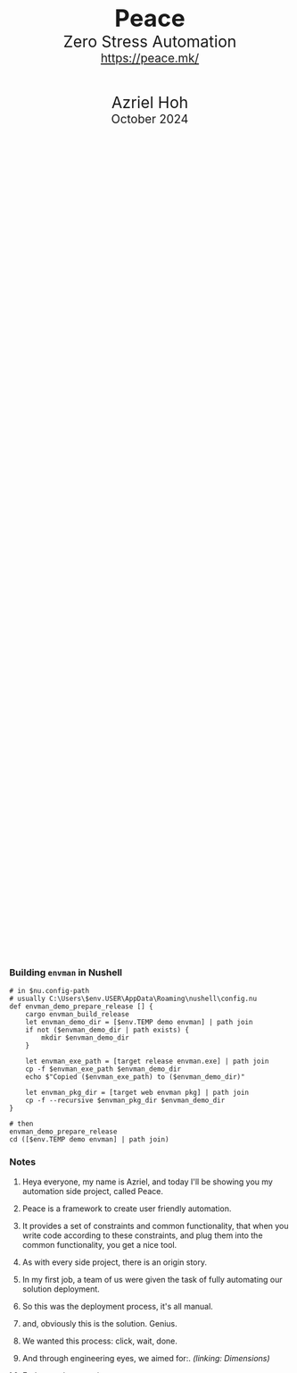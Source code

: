<div style="
    display: flex;
    flex-wrap: wrap;
    flex-direction: column;
    justify-content: center;
    align-items: center;
    text-align: center;
    height: 80vh;
">
    <div>
        <object
            type="image/svg+xml"
            data="peace_zero_stress_automation/dove.svg"
            width="450"></object>
        <br />
    </div>
    <div style="font-size: 3.0em; font-weight: bold;">Peace</div>
    <div style="font-size: 2.0em;">Zero Stress Automation</div>
    <div style="font-size: 1.5em;"><a href="https://peace.mk/">https://peace.mk/</a></div>
    <div style="height: 50px;"></div>
    <div style="font-size: 2.0em;">Azriel Hoh</div>
    <div style="font-size: 1.5em;">October 2024</div>
</div>


<div class="hidden">

### Building `envman` in Nushell

```nu
# in $nu.config-path
# usually C:\Users\$env.USER\AppData\Roaming\nushell\config.nu
def envman_demo_prepare_release [] {
    cargo envman_build_release
    let envman_demo_dir = [$env.TEMP demo envman] | path join
    if not ($envman_demo_dir | path exists) {
        mkdir $envman_demo_dir
    }

    let envman_exe_path = [target release envman.exe] | path join
    cp -f $envman_exe_path $envman_demo_dir
    echo $"Copied ($envman_exe_path) to ($envman_demo_dir)"

    let envman_pkg_dir = [target web envman pkg] | path join
    cp -f --recursive $envman_pkg_dir $envman_demo_dir
}

# then
envman_demo_prepare_release
cd ([$env.TEMP demo envman] | path join)
```


### Notes

1. Heya everyone, my name is Azriel, and today I'll be showing you my automation side project, called Peace.

2. Peace is a framework to create user friendly automation.
3. It provides a set of constraints and common functionality, that when you write code according to these constraints, and plug them into the common functionality, you get a nice tool.
4. As with every side project, there is an origin story.

5. In my first job, a team of us were given the task of fully automating our solution deployment.
6. So this was the deployment process, it's all manual.

7. and, obviously this is the solution. Genius.

8. We wanted this process: click, wait, done.
9. And through engineering eyes, we aimed for:. *(linking: Dimensions)*
10. End-to-end automation.
11. Repeatable correctness.
12. and Performance.
13. and we delivered!

14. If you measure success using these metrics, it was undeniable.
15. We reduced the deployment duration down from 2 weeks of manual steps, to 30 minutes.
16. However, our users said "we hate this!". Azriel, this doesn't enhance our lives.

17. What we really did when we introduced automation, was this.
18. When switching from manual steps to automation, the work changes from doing each step at your own pace, to setting up the parameters for all of the steps, pressing go, and waiting.
19. When it's done, you check if your parameters were correct.
20. If they're correct, that's fine.
21. If they weren't, then you had to understand the error, figure out which step it came from, and which parameters feed into that step.
22. Then when the parameter is fixed, which may take 30 seconds, they still had to wait 30 minutes to confirm if their fix worked,
23. and this delayed feedback loop was frustrating.
24. For new users, it was especially painful:
25. We're telling them to fill in parameters that they don't understand,
26. to feed into a process that they cannot see,
27. to create an environment, that they cannot visualize.
28. So they may not have understood what they were doing, but it was certainly our fault.
29. We created pain.

30. We had engineering eyes, but not human eyes:
31. We took away understandability,
32. We took away control.
33. And when you take away understanding and control, you inadvertently also take away morale. *What little they had.*

34. Ideally we should have built something that provides the benefits of automation,
35. while retaining the benefits of manual execution.
36. This is what the Peace framework aims to do.
37. And today I'd like to show you how it does this, through a tool built using the Peace framework.

38. It's called `envman`, short for environment manager.
39. `envman` automates the download of a web application from github, creates some resources in Amazon, and uploads the web application.
40. Notably there's a missing step to launch a server that runs the web application, but I'm all out of AWS credits. So if you have spare, I'd gladly take them.

41. The first thing we took away was understandability, so let's put that back.

42. There are two ways we tend to write automation:
43. Either we produce too little information, and we can't tell what's going on,
44. or, we produce too much information, and we still can't tell what's going on.
45. For understandability, we need to have something in between.

46. Let's take a look.
47. This is what it looks like when you have too little information:
48. `clear`, `./envman deploy --format none`, clean.
49. Something's going on, I promise!
50. This is what it looks like when you have too much information:
51. `./envman deploy --format json`, clean.
52. And finally, something in between.
53. See if you can see how many steps there are in this process, and whether they complete successfully:
54. `clear`, `./envman deploy`.
55. How many steps are there? *gesture*
56. Did every step complete successfully?
57. "Green means good", so I believe so.
58. What resources were created? *gesture*
59. And if we clean up the environment, you'll see a similar interface, so you can tell that each resource is deleted: `./envman clean`.
60. That's all good when things go well, but what happens in a failure? Can we understand it?
61. First we'll limit the connection speed of the tool to 40 kilobits per second:

    ```sh
    New-NetQosPolicy `
      -Name "envman" `
      -AppPathNameMatchCondition "envman.exe" `
      -PolicyStore ActiveStore `
      -ThrottleRateActionBitsPerSecond 40KB
    ```

62. and run the deployment again: `clear`, `./envman deploy`.
63. You can see that our download from github has slowed,
64. and in a little while we should see an error happen.
65. Here we go.
66. With fresh eyes, can you see which step went wrong?
67. Red means bad, so it should be apparent.
68. In detail, what went wrong, why it went wrong, and how to recover, are all shown.
69. We failed to upload the object. Why? The upload timed out, and make sure you are connected to the internet and try again.
70. We're also shown which resources exist and which don't, so we don't have to guess.
71. If we fix our connection, and re-run the automation:

    ```sh
    Remove-NetQosPolicy `
      -Name "envman" `
      -PolicyStore ActiveStore `
      -Confirm:$false
    ```

72. You'll see that it picks up where it left off, and completes the process.
73. That is, what you think it should do, it does. No surprises.

74. So in summary, with information, the goldilocks principle applies:
75. Too much information is overwhelming, too little is not useful, and there's some middle ground which is just right.
76. The Peace framework generally tries to fit the most relevant information on one screen.

77. The second thing we took away, was control.

78. Most automation tools give you one button -- start -- and that's it.
79. Start the creation, or update, and start the deletion.
80. While pressing start is not difficult, knowing whether the automation will do what we think it will, before we press start, is difficult.

81. What we should understand *before* starting anything, is:
82. Where we are -- our current state,
83. Where we want to go -- our goal state, and
84. The distance between the two.
85. Because if we start with nothing, and end up with something, the distance is something.
86. And if we start with something, and our goal state is something, the distance is nothing.
87. And if we start with something, and our goal state is something else, the distance is that *else*
88. When we understand these three things, then we can make an informed decision if we should press go.
89. Now, if we press start, and change our mind, can we stop the process?
90. Without automation, we can.
91. Like, if someone said, "Azriel! Stop work."
92. I'd say, "Gladly." I can stop where I am.

93. With automation, you need to intentionally build interruptibility into the process.
94. And while pressing Ctrl C on a command line tool is one form of interruption,
95. what we really care about, is safe interruption.
96. i.e. Stop what you're doing when it is safe to do so.
97. Maybe we're at step 5 of a 10 step process, and we want to adjust the parameter for step 7.
98. If we can interrupt the process, adjust the parameters, press go, and have the automation pick up where it left off, that would be great.
99. As in, don't undo all of the work you've already done to get to this point.
100. I just want to fix the parameter for the later step, and continue.

101. Let's see all of this control, in action.
102. Before we run our deployment, what is our environment's current state.
103. Just like we can run `git status`, we can also run `./envman status`.
104. What state will the automation bring our environment to, when we run it? `./envman goal`
105. What's the difference? `./envman diff`
106. The commands are intentionally similar to `git` commands so we make use of familiar names.
107. And for interruptibility, when we deploy, we'll stop the process halfway.
108. `./envman deploy`, ctrl c.

109. Here you can see steps 1 through 3, and step 5 were complete,
110. and step 4 and 6 were not started due to the interruption.
111. If we look at the diff: `./envman diff`,
112. you can see that steps 1, 2, 3, and 5 are done, steps 4 and 6 haven't been executed.
113. If we change our parameters, to using version 0.1.2 instead of 0.1.1 of our web application,
114. the diff will now show that step 1 will change.
115. And if we run deploy again, that is exactly what happens.

116. When cleaning up, we can also interrupt the process.
117. Steps 1, 4, 5, and 6 were cleaned, and 2 and 3 were not.
118. And we can choose to either deploy the environment again, or clean up fully.
119. Let's deploy it to completion. `deploy`, `clean`.

120. What's the use of this?
121. Well there was once we were told,
122. "hey this customer doesn't need their environment anymore, you can delete it."
123. "You sure?"
124. "Yes."
125. So we started the deletion process, and we got this "Hey stop. Stop what you're doing."
126. "We can't. It's all just going to go."
127. And that was the beginning of a very exciting day.
128. So, build a stop button into your automation people.
129. If you use Peace, it is built in for you.

130. We've given back to the user some control, but there are other things still to be implemented like running a subset of the process.
131. Not too hard to implement, just needs time.

132. Morale.
133. Not everyone who uses automation tools has a software background, and not everyone uses the command line all the time.
134. So why not create something that caters for these situations as well?

135. Back to understandability, normally when explaining what automation does,
136. we tend to draw a diagram on the whiteboard,
137. or create a diagram in an internal documentation site.
138. However, it's never really accurate, and it's usually a tangle of overlapping boxes and lines,
139. so it is hard to understand, because the information isn't clear.

140. So here's a web interface. `./envman web`
141. Based on the code written for your automation, two diagrams are generated:
142. The one on the left is called the Progress diagram, which shows the steps in your process,
143. and the one on the right is the Outcome diagram, which shows what the deployed environment looks like, before you deploy it.
144. By clicking on these steps on the right, we get to see what is happening in that step.

145. For example the first step is to download a file from Github, it shows you the request to github and where it saves the file on the file system.
146. Then it creates the IAM policy, role, and instance profile, and S3 bucket,
147. then uploads the web application to that bucket.
148. All of this is generated from your automation code. Magic.
149. This is what you can use to teach someone, or self learn, what the automation process is, and what the environment looks like.
150. And you don't have to keep erasing and redrawing lines on the whiteboard.
151. Which step was unclear? This one? Let's go through that again.

152. Now, this is great, but I like this one.
153. The diagram you saw is the example environment, but what does the actual environment look like?
154. We can discover it.
155. The diagram on the right has faded boxes for each resource, indicating that it doesn't exist.
156. When I click deploy, you can watch the progress diagram on the left, which will show you which steps are being executed,
157. or you can watch the outcome diagram on the right, which will show you the interactions between hosts, that are happening in real time.

158. All of the steps completed successfully, that why they're green,
159. and the resources have been created, so they are now visible.
160. We can do the same for clean up, and it will delete all of the resources from Amazon, as well as on disk.

161. And if we were to have an error, as we did before, we should see it clearly.
162. *slow down internet, click deploy*
163. Let's take a moment to admire this diagram.
164. Ooh look it's gone red.
165. So very quickly, from the user interface, you can tell which step the error came from,
166. as well as which resources it involves.
167. And we can surface the timeout message on the web interface, I just haven't coded that part yet.
168. Cool.

169. So for morale, a lot of effort has been put into aesthetics.
170. For seeing the state of the system, showing one line for each resource, with a link to the full detail, is deliberate.
171. If you've ever been on-call and gotten a call out in the middle of the night, it's very annoying to have to go and find each resource that is part of the system you are investigating.
172. If I can think it, take me there.

173. For progress, we present the information at a level of detail that is digestable,

174. and for errors, instead of panicking, which is visually equivalent of printing a stack trace,
175. we take that error, refine it, and make it beautiful.
176. Always include what went wrong, the reason, and how to recover,
177. because when help people recover from a bad situation,
178. you recover their morale.

179. With all of these aesthetic refinements, that box, is no longer opaque.
180. It is completely, clear.
181. You can see inside it, you can understand it, and you can control it.

182. How does all of this work?
183. Magic.

184. Architecture, how does it fit together?

185. The Peace framework is categorised into two main parts.
186. The item definition, which is the common shape of logic and data, for anything that is managed by automation, and
187. Common functionality, which works with those shapes to provide command execution and a user interface.
188. Item crates contain the logic and data to automate one thing, and
189. the tool crate connects different items together, and passes them to the common functionality from the Peace framework, to provide automation.
190. These groupings are deliberate, so that you can share and reuse common item logic from the standard package registry,
191. while keeping proprietary values and workflows within your tool.
192. Let's go deeper.

193. Starting with Item.
194. If you think of one step in a process, normally we would write code to *do* the step.
195. But instead of only writing code that does the work of that step,
196. an Item is a collection of functions that interact with the thing that is being automated.
197. What is the current state of the thing I'm managing?
198. What will it be, after the automation logic is executed?
199. What's the difference between these states?
200. What does it look like if it's not there?
201. The actual work logic, and
202. interactions -- what are the hosts, and paths that are involved in this automation.
203. Is it a request to fetch data back in, or is it a push to push data out.
204. This information is used to generate the diagram you saw earlier.

205. An example implementation of this, the File Download.
206. The current state function returns the state of the file on disk -- whether or not it exists.
207. And if it does exist, it also returns the MD5 hash.
208. The goal state function returns the state of the file from the server, because the state of the file on the server, will become the state of the file on disk, when the download is executed.
209. So this would fetch the content-length and etag from the server, as a way to compare with what is on disk locally.
210. Many servers use the MD5 hash of a file as its etag.
211. `state_diff` returns whether the local file has the same hash as the remote file.
212. If it's got a different hash, then we assume we need to download it.
213. `state_clean` returns "the file does not exist".
214. `apply` downloads the file.
215. and `interactions` says I'm pulling data from this host, and writing to this path on localhost.

216. A collection of functions is called an Item.
217. And a collection of items, is called a Flow.
218. And a flow also contains the dependency ordering between items.
219. And in Rust, since we cannot store different concrete types in a collection, we have to put them on the heap and store their addresses.
220. Then this flow is what is passed to Peace's common functionality to use in execution or display.

221. Commands. Commands are one of the common functionality that Peace provides.
222. Given a flow and parameters, it invokes different functions within each item.
223. For example, the Discover command.
224. What is the current state of each item? What is the goal state of each item?
225. The discover command will run these functions, store the state, and display it to the user.
226. The Diff command will compute and show the difference between the current and goal states of each item.
227. The Ensure command will turn the current state of each item, into its goal state, through the apply function.
228. The Clean command is similar, where it turns the current state into the clean state, also through the apply function.
229. So Peace provides common logic to iterate through the items, and call the appropriate functions.
230. and it will also pass the appropriate values between each item.
231. That, is magic.

232. Going back to the Item definition, besides the functions to read from or write to the item, implementors also have to specify these data types.
233. Input, which we call parameters, and
234. Output, which we call State.
235. The parameters tell the item where to fetch data from, and where to write to, as well as any other information needed to access the item.
236. The state indicates whether or not the item exists, where it lives, and a summary of its contents.
237. This is the type that is returned from the current, goal, and clean state functions.

238. Putting it all together:
239. We combine the items into a flow,
240. We specify the parameters for each item,
241. Pick an output -- the command line, or web, or both,
242. and these three things together is called a command context.
243. Essentially "all the things you need to run a command".
244. Surface the commands to the user with appropriate names,
245. and this is your tool.

246. So Peace is a side project, and
247. there are side-side projects that were built in the making of Peace.

248. The first noticeable one is Interruptible, which adds the ability to interrupt a stream.
249. If you think about playing music, we are streaming bytes to a speaker, and out comes some audio.
250. When we pause the music, the bytes that were buffered still play, but any bytes that were not the audio buffer will not be played.
251. In automation, instead of streaming bytes to a speaker, we are streaming logic, to an executor.
252. When we pause, any logic that was already queued and is executing, will continue to run to completion.
253. Any logic that hasn't been queued, will not be started.
254. So we fully execute what is in progress to completion, and safely stop between steps.
255. And that's how we get safe interruptibility.

256. The second noticeable project is Dot Interactive.
257. This generates diagrams from structured input.
258. So it takes a data model with the nodes and edges, generates a diagram using GraphViz dot, and adds styles using Tailwind.
259. And that's what I've used for most of the diagrams you've seen today.

260. Now rounding off, what's the status of Peace? Is it ready to be used?

261. For development workflows, or short lived environments, where the environment does not live longer than one version of a tool,
262. I'd say it is ready.
263. But for production workflows, or environments that need to be stable, then Peace is not ready.
264. Don't use it, you will not have Peace.

265. In the table below, you can see the command execution and CLI functionality is stable,
266. The web interface is definitely not stable -- it was hacked together last month for this demo, and
267. the most important one for readiness is API and data stability, which may take me a year to complete.

268. Links to the project:
269. peace.mk for the project website
270. Slides are on peace.mk/book.
271. github.com/azriel91/peace for the repository.

272. To wrap up, I'd like to end with this note:
273. To engineer with empathy,
274. whether it is verbal, visual, or vocal,
275. refine your voice, connect,
276. and communicate with clarity.

277. Thank you for listening, and I'm happy to take questions.

</div>
